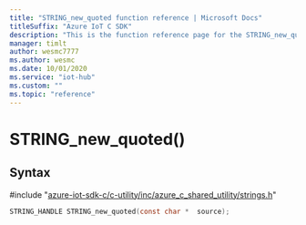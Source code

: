 ```yaml
---                             
title: "STRING_new_quoted function reference | Microsoft Docs" 
titleSuffix: "Azure IoT C SDK"            
description: "This is the function reference page for the STRING_new_quoted() function in the Azure IoT C SDK. This SDK is used with Azure IoT Hub and Azure IoT Hub Device Provisioning Service"            
manager: timlt                 
author: wesmc7777              
ms.author: wesmc               
ms.date: 10/01/2020                    
ms.service: "iot-hub"             
ms.custom: ""                
ms.topic: "reference"        
---                            
```


# STRING_new_quoted()

## Syntax

\#include "[azure-iot-sdk-c/c-utility/inc/azure_c_shared_utility/strings.h](../strings-h.md)"  
```C
STRING_HANDLE STRING_new_quoted(const char *  source);
```

